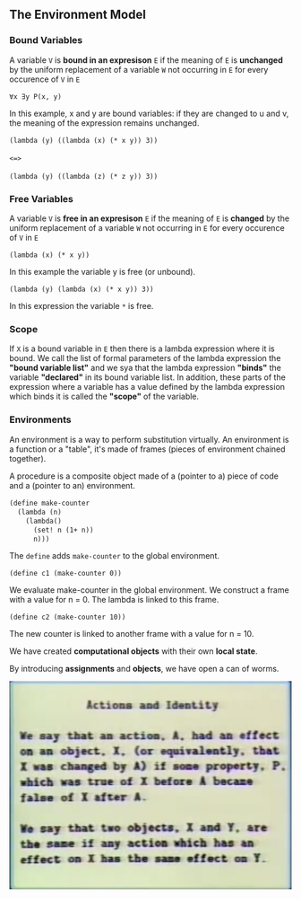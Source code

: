 ## The Environment Model

### Bound Variables

A variable `V` is **bound in an expresison** `E` if the meaning of `E` is **unchanged** by the uniform replacement of a variable `W`  not occurring in `E` for every occurence of `V` in `E`

    ∀x ∃y P(x, y)

In this example, x and y are bound variables: if they are changed to u and v, the meaning of the expression remains unchanged.

    (lambda (y) ((lambda (x) (* x y)) 3))

    <=>

    (lambda (y) ((lambda (z) (* z y)) 3))

### Free Variables

A variable `V` is **free in an expresison** `E` if the meaning of `E` is **changed** by the uniform replacement of a variable `W`  not occurring in `E` for every occurence of `V` in `E`

    (lambda (x) (* x y))

In this example the variable y is free (or unbound).

    (lambda (y) (lambda (x) (* x y)) 3))

In this expression the variable `*` is free.

### Scope

If `X` is a bound variable in `E` then there is a lambda expression where it is bound.  We call the list of formal parameters of the lambda expression the **"bound variable list"** and we sya that the lambda expression **"binds"** the variable **"declared"** in its bound variable list.  In addition, these parts of the expression where a variable has a value defined by the lambda expression which binds it is called the **"scope"** of the variable.

### Environments

An environment is a way to perform substitution virtually.  An environment is a function or a "table", it's made of frames (pieces of environment chained together).

A procedure is a composite object made of a (pointer to a) piece of code and a (pointer to an) environment.

    (define make-counter
      (lambda (n)
        (lambda()
          (set! n (1+ n))
          n)))

The `define` adds `make-counter` to the global environment.

    (define c1 (make-counter 0))

We evaluate make-counter in the global environment.  We construct a frame with a value for n = 0.  The lambda is linked to this frame.

    (define c2 (make-counter 10))

The new counter is linked to another frame with a value for n = 10.

We have created **computational objects** with their own **local state**.

By introducing **assignments** and **objects**, we have open a can of worms.

<img src='./05a_1.png'>  